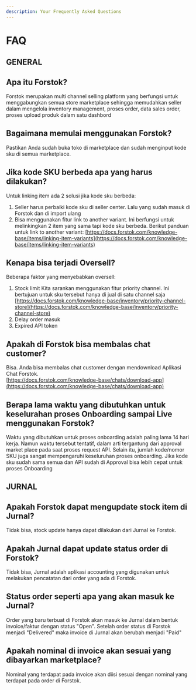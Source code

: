 ```yaml
---
description: Your Frequently Asked Questions
---
```


# FAQ

## GENERAL

## Apa itu Forstok?

Forstok merupakan multi channel selling platform yang berfungsi untuk menggabungkan semua store marketplace sehingga memudahkan seller dalam mengelola inventory management, proses order, data sales order, proses upload produk dalam satu dashbord

## Bagaimana memulai menggunakan Forstok?

Pastikan Anda sudah buka toko di marketplace dan sudah menginput kode sku di semua marketplace.

## Jika kode SKU berbeda apa yang harus dilakukan?

Untuk linking item ada 2 solusi jika kode sku berbeda:

1. Seller harus perbaiki kode sku di seller center. Lalu yang sudah masuk di Forstok dan di import ulang
2. Bisa menggunakan fitur link to another variant. Ini berfungsi untuk melinkingkan 2 item yang sama tapi kode sku berbeda. Berikut panduan untuk link to another variant: [https://docs.forstok.com/knowledge-base/items/linking-item-variants](https://docs.forstok.com/knowledge-base/items/linking-item-variants)

## Kenapa bisa terjadi Oversell?

Beberapa faktor yang menyebabkan oversell:

1. Stock limit Kita sarankan menggunakan fitur priority channel. Ini bertujuan untuk sku tersebut hanya di jual di satu channel saja [https://docs.forstok.com/knowledge-base/inventory/priority-channel-store](https://docs.forstok.com/knowledge-base/inventory/priority-channel-store)
2. Delay order masuk
3. Expired API token

  


## Apakah di Forstok bisa membalas chat customer?

Bisa. Anda bisa membalas chat customer dengan mendownload Aplikasi Chat Forstok.   
[https://docs.forstok.com/knowledge-base/chats/download-app](https://docs.forstok.com/knowledge-base/chats/download-app)

## Berapa lama waktu yang dibutuhkan untuk keselurahan proses Onboarding sampai Live menggunakan Forstok? 

Waktu yang dibutuhkan untuk proses onboarding adalah paling lama 14 hari kerja. Namun waktu tersebut tentatif, dalam arti tergantung dari approval market place pada saat proses request API. Selain itu, jumlah kode/nomor SKU juga sangat mempengaruhi keseluruhan proses onboarding. Jika kode sku sudah sama semua dan API sudah di Approval bisa lebih cepat untuk proses Onboarding

## JURNAL

## Apakah Forstok dapat mengupdate stock item di Jurnal?

Tidak bisa, stock update hanya dapat dilakukan dari Jurnal ke Forstok.

## Apakah Jurnal dapat update status order di Forstok?

Tidak bisa, Jurnal adalah aplikasi accounting yang digunakan untuk melakukan pencatatan dari order yang ada di Forstok.

## Status order seperti apa yang akan masuk ke Jurnal?

Order yang baru terbuat di Forstok akan masuk ke Jurnal dalam bentuk invoice/faktur dengan status "Open". Setelah order status di Forstok menjadi "Delivered" maka invoice di Jurnal akan berubah menjadi "Paid"

## Apakah nominal di invoice akan sesuai yang dibayarkan marketplace?

Nominal yang terdapat pada invoice akan diisi sesuai dengan nominal yang terdapat pada order di Forstok.



